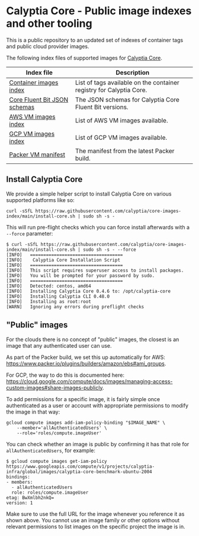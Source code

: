 # Calyptia Core - Public image indexes and other tooling

This is a public repository to an updated set of indexes of container tags and public cloud provider images.

The following index files of supported images for [Calyptia Core](https://calyptia.com/products/calyptia-core/).

| Index file                                          | Description                                                        |
|-----------------------------------------------------|--------------------------------------------------------------------|
| [Container images index](./container.index.json) | List of tags available on the container registry for Calyptia Core. |
| [Core Fluent Bit JSON schemas](./schemas/) | The JSON schemas for Calyptia Core Fluent Bit versions. |
| [AWS VM images index](./aws.index.json)  | List of AWS VM images available. |
| [GCP VM images index](./gcp.index.json)  | List of GCP VM images available. |
| [Packer VM manifest](./packer-manifest.json) | The manifest from the latest Packer build. |

## Install Calyptia Core

We provide a simple helper script to install Calyptia Core on various supported platforms like so:

```shell
curl -sSfL https://raw.githubusercontent.com/calyptia/core-images-index/main/install-core.sh | sudo sh -s -
```

This will run pre-flight checks which you can force install afterwards with a `--force` parameter:

```shell
$ curl -sSfL https://raw.githubusercontent.com/calyptia/core-images-index/main/install-core.sh | sudo sh -s - --force
[INFO]   =================================== 
[INFO]    Calyptia Core Installation Script  
[INFO]   =================================== 
[INFO]   This script requires superuser access to install packages. 
[INFO]   You will be prompted for your password by sudo. 
[INFO]   =================================== 
[INFO]   Detected: centos, amd64 
[INFO]   Installing Calyptia Core 0.4.6 to: /opt/calyptia-core 
[INFO]   Installing Calyptia CLI 0.48.0 
[INFO]   Installing as root:root 
[WARN]   Ignoring any errors during preflight checks 
```

## "Public" images

For the clouds there is no concept of "public" images, the closest is an image that any authenticated user can use.

As part of the Packer build, we set this up automatically for AWS: <https://www.packer.io/plugins/builders/amazon/ebs#ami_groups>.

For GCP, the way to do this is documented here: <https://cloud.google.com/compute/docs/images/managing-access-custom-images#share-images-publicly>.

To add permissions for a specific image, it is fairly simple once authenticated as a user or account with appropriate permissions to modify the image in that way:

```shell
gcloud compute images add-iam-policy-binding "$IMAGE_NAME" \
    --member='allAuthenticatedUsers' \
    --role='roles/compute.imageUser'
```

You can check whether an image is public by confirming it has that role for `allAuthenticatedUsers`, for example:

```shell
$ gcloud compute images get-iam-policy https://www.googleapis.com/compute/v1/projects/calyptia-infra/global/images/calyptia-core-benchmark-ubuntu-2004
bindings:
- members:
  - allAuthenticatedUsers
  role: roles/compute.imageUser
etag: BwXmlbh2nkQ=
version: 1
```

Make sure to use the full URL for the image whenever you reference it as shown above.
You cannot use an image family or other options without relevant permissions to list images on the specific project the image is in.
